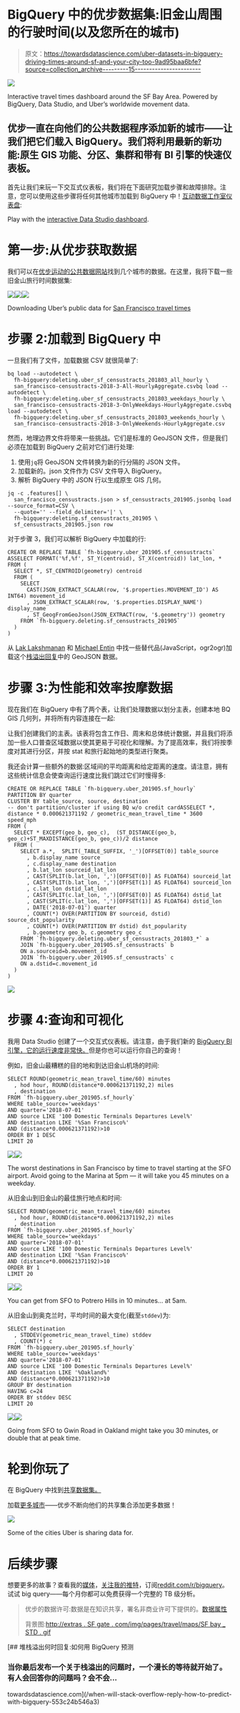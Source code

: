 # BigQuery 中的优步数据集:旧金山周围的行驶时间(以及您所在的城市)

> 原文：<https://towardsdatascience.com/uber-datasets-in-bigquery-driving-times-around-sf-and-your-city-too-9ad95baa6bfe?source=collection_archive---------15----------------------->

![](img/cf334ea4aed25d7d50cd81d297acde28.png)

Interactive travel times dashboard around the SF Bay Area. Powered by BigQuery, Data Studio, and Uber’s worldwide movement data.

## 优步一直在向他们的公共数据程序添加新的城市——让我们把它们载入 BigQuery。我们将利用最新的新功能:原生 GIS 功能、分区、集群和带有 BI 引擎的快速仪表板。

首先让我们来玩一下交互式仪表板，我们将在下面研究加载步骤和故障排除。注意，您可以使用这些步骤将任何其他城市加载到 BigQuery 中！[互动数据工作室仪表盘](https://datastudio.google.com/open/1rGk5wVZHgNZEv7XRhN18zM2tWbUDrQDL):

Play with the [interactive Data Studio dashboard](https://datastudio.google.com/open/1rGk5wVZHgNZEv7XRhN18zM2tWbUDrQDL).

# 第一步:从优步获取数据

我们可以在[优步运动的公共数据网站](https://movement.uber.com/explore/san_francisco/travel-times/)找到几个城市的数据。在这里，我将下载一些旧金山旅行时间数据集:

![](img/8b5a1fcba19f197d5c112f1d9ca59f8e.png)![](img/7bc4cfa03fba63e1912fdfc9a5afa323.png)![](img/f8f02b693eab83b06f53b95f58302bf5.png)

Downloading Uber’s public data for [San Francisco travel times](https://movement.uber.com/explore/san_francisco/travel-times)

# 步骤 2:加载到 BigQuery 中

一旦我们有了文件，加载数据 CSV 就很简单了:

```
bq load --autodetect \
  fh-bigquery:deleting.uber_sf_censustracts_201803_all_hourly \
  san_francisco-censustracts-2018-3-All-HourlyAggregate.csvbq load --autodetect \
  fh-bigquery:deleting.uber_sf_censustracts_201803_weekdays_hourly \
  san_francisco-censustracts-2018-3-OnlyWeekdays-HourlyAggregate.csvbq load --autodetect \
  fh-bigquery:deleting.uber_sf_censustracts_201803_weekends_hourly \
  san_francisco-censustracts-2018-3-OnlyWeekends-HourlyAggregate.csv
```

然而，地理边界文件将带来一些挑战。它们是标准的 GeoJSON 文件，但是我们必须在加载到 BigQuery 之前对它们进行处理:

1.  使用`jq`将 GeoJSON 文件转换为新的行分隔的 JSON 文件。
2.  加载新的。json 文件作为 CSV 文件导入 BigQuery。
3.  解析 BigQuery 中的 JSON 行以生成原生 GIS 几何。

```
jq -c .features[] \
  san_francisco_censustracts.json > sf_censustracts_201905.jsonbq load --source_format=CSV \
  --quote='' --field_delimiter='|' \
  fh-bigquery:deleting.sf_censustracts_201905 \
  sf_censustracts_201905.json row
```

对于步骤 3，我们可以解析 BigQuery 中加载的行:

```
CREATE OR REPLACE TABLE `fh-bigquery.uber_201905.sf_censustracts`
ASSELECT FORMAT('%f,%f', ST_Y(centroid), ST_X(centroid)) lat_lon, *
FROM (
  SELECT *, ST_CENTROID(geometry) centroid
  FROM (
    SELECT 
      CAST(JSON_EXTRACT_SCALAR(row, '$.properties.MOVEMENT_ID') AS INT64) movement_id
      , JSON_EXTRACT_SCALAR(row, '$.properties.DISPLAY_NAME') display_name
      , ST_GeogFromGeoJson(JSON_EXTRACT(row, '$.geometry')) geometry
    FROM `fh-bigquery.deleting.sf_censustracts_201905` 
  )
)
```

从 [Lak Lakshmanan](https://medium.com/u/247b0630b5d6?source=post_page-----9ad95baa6bfe--------------------------------) 和 [Michael Entin](https://medium.com/u/d6fd5605cebd?source=post_page-----9ad95baa6bfe--------------------------------) 中找一些替代品(JavaScript，ogr2ogr)加载这个[栈溢出回复](https://stackoverflow.com/a/24253853/132438)中的 GeoJSON 数据。

# 步骤 3:为性能和效率按摩数据

现在我们在 BigQuery 中有了两个表，让我们处理数据以划分主表，创建本地 BQ GIS 几何列，并将所有内容连接在一起:

让我们创建我们的主表。该表将包含工作日、周末和总体统计数据，并且我们将添加一些人口普查区域数据以使其更易于可视化和理解。为了提高效率，我们将按季度对其进行分区，并按 stat 和旅行起始地的类型进行聚类。

我还会计算一些额外的数据:区域间的平均距离和给定距离的速度。请注意，拥有这些统计信息会使查询运行速度比我们跳过它们时慢得多:

```
CREATE OR REPLACE TABLE `fh-bigquery.uber_201905.sf_hourly`
PARTITION BY quarter 
CLUSTER BY table_source, source, destination
-- don't partition/cluster if using BQ w/o credit cardASSELECT *, distance * 0.000621371192 / geometric_mean_travel_time * 3600 speed_mph
FROM (
  SELECT * EXCEPT(geo_b, geo_c),  (ST_DISTANCE(geo_b, geo_c)+ST_MAXDISTANCE(geo_b, geo_c))/2 distance
  FROM (
    SELECT a.*,  SPLIT(_TABLE_SUFFIX, '_')[OFFSET(0)] table_source
      , b.display_name source  
      , c.display_name destination
      , b.lat_lon sourceid_lat_lon  
      , CAST(SPLIT(b.lat_lon, ',')[OFFSET(0)] AS FLOAT64) sourceid_lat  
      , CAST(SPLIT(b.lat_lon, ',')[OFFSET(1)] AS FLOAT64) sourceid_lon  
      , c.lat_lon dstid_lat_lon
      , CAST(SPLIT(c.lat_lon, ',')[OFFSET(0)] AS FLOAT64) dstid_lat
      , CAST(SPLIT(c.lat_lon, ',')[OFFSET(1)] AS FLOAT64) dstid_lon  
      , DATE('2018-07-01') quarter
      , COUNT(*) OVER(PARTITION BY sourceid, dstid) source_dst_popularity
      , COUNT(*) OVER(PARTITION BY dstid) dst_popularity
      , b.geometry geo_b, c.geometry geo_c
    FROM `fh-bigquery.deleting.uber_sf_censustracts_201803_*` a
    JOIN `fh-bigquery.uber_201905.sf_censustracts` b
    ON a.sourceid=b.movement_id
    JOIN `fh-bigquery.uber_201905.sf_censustracts` c
    ON a.dstid=c.movement_id
  )
)
```

![](img/a5faeed819ac04a0073361962e2e0df7.png)

# 步骤 4:查询和可视化

我用 Data Studio 创建了一个交互式仪表板。请注意，由于我们新的 [BigQuery BI 引擎，它的运行速度非常快。](https://cloud.google.com/bi-engine/docs/overview)但是你也可以运行你自己的查询！

例如，旧金山最糟糕的目的地和到达旧金山机场的时间:

```
SELECT ROUND(geometric_mean_travel_time/60) minutes
  , hod hour, ROUND(distance*0.000621371192,2) miles
  , destination 
FROM `fh-bigquery.uber_201905.sf_hourly`
WHERE table_source='weekdays'
AND quarter='2018-07-01'
AND source LIKE '100 Domestic Terminals Departures Level%' 
AND destination LIKE '%San Francisco%'
AND (distance*0.000621371192)>10
ORDER BY 1 DESC
LIMIT 20
```

![](img/0e3db6db107a2bb0a73d7f53b7f996a6.png)![](img/f5b8e85ea4cc6af8424409e30ae368f3.png)

The worst destinations in San Francisco by time to travel starting at the SFO airport. Avoid going to the Marina at 5pm — it will take you 45 minutes on a weekday.

从旧金山到旧金山的最佳旅行地点和时间:

```
SELECT ROUND(geometric_mean_travel_time/60) minutes
  , hod hour, ROUND(distance*0.000621371192,2) miles
  , destination 
FROM `fh-bigquery.uber_201905.sf_hourly`
WHERE table_source='weekdays'
AND quarter='2018-07-01'
AND source LIKE '100 Domestic Terminals Departures Level%' 
AND destination LIKE '%San Francisco%'
AND (distance*0.000621371192)>10
ORDER BY 1 
LIMIT 20
```

![](img/4b13f547b5e07f67f751cfc9b778d67d.png)![](img/087229c9eede8101122af1013694bdbd.png)

You can get from SFO to Potrero Hills in 10 minutes… at 5am.

从旧金山到奥克兰时，平均时间的最大变化(截至`stddev`)为:

```
SELECT destination 
  , STDDEV(geometric_mean_travel_time) stddev
  , COUNT(*) c
FROM `fh-bigquery.uber_201905.sf_hourly`
WHERE table_source='weekdays'
AND quarter='2018-07-01'
AND source LIKE '100 Domestic Terminals Departures Level%' 
AND destination LIKE '%Oakland%'
AND (distance*0.000621371192)>10
GROUP BY destination
HAVING c=24
ORDER BY stddev DESC
LIMIT 20
```

![](img/6a1be3f62295f0e4b6beda7033a4ce3f.png)![](img/610574029af3a94edde5f51db859a29b.png)

Going from SFO to Gwin Road in Oakland might take you 30 minutes, or double that at peak time.

# 轮到你玩了

在 BigQuery 中找到[共享数据集。](https://bigquery.cloud.google.com/table/fh-bigquery:uber_201905.sf_hourly)

加载[更多城市](https://movement.uber.com/cities?lang=en-US)——优步不断向他们的共享集合添加更多数据！

![](img/a02d388310089e70f43c4d2c5fbd6526.png)

Some of the cities Uber is sharing data for.

# 后续步骤

想要更多的故事？查看我的[媒体](http://medium.com/@hoffa/)，[关注我的推特](http://twitter.com/felipehoffa)，订阅[reddit.com/r/bigquery](https://reddit.com/r/bigquery)。试试 big query——每个月你都可以免费获得一个完整的 TB 级分析。

> 优步的数据许可:数据是在知识共享，署名非商业许可下提供的。[数据属性](https://movement.uber.com/attribution?lang=en-US)
> 
> 背景图:[http://extras . SF gate . com/img/pages/travel/maps/SF bay _ STD . gif](http://extras.sfgate.com/img/pages/travel/maps/sfbay_std.gif)

[](/when-will-stack-overflow-reply-how-to-predict-with-bigquery-553c24b546a3) [## 堆栈溢出何时回复:如何用 BigQuery 预测

### 当你最后发布一个关于栈溢出的问题时，一个漫长的等待就开始了。有人会回答你的问题吗？会不会…

towardsdatascience.com](/when-will-stack-overflow-reply-how-to-predict-with-bigquery-553c24b546a3)